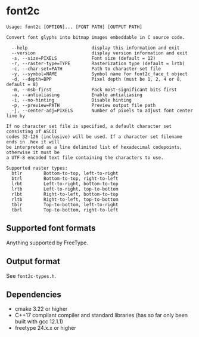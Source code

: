 # font2c
```
Usage: font2c [OPTION]... [FONT PATH] [OUTPUT PATH]

Convert font glyphs into bitmap images embeddable in C source code.

  --help                        display this information and exit
  --version                     display version information and exit
  -s, --size=PIXELS             Font size (default = 12)
  -r, --raster-type=TYPE        Rasterization type (default = lrtb)
  -c, --char-set=PATH           Path to character set file
  -y, --symbol=NAME             Symbol name for font2c_face_t object
  -d, --depth=BPP               Pixel depth (must be 1, 2, 4 or 8, default = 8)
  -m, --msb-first               Pack most-significant bits first
  -a, --antialiasing            Enable antialiasing
  -i, --no-hinting              Disable hinting
  -p, --preview=PATH            Preview output file path
  -j, --center-adj=PIXELS       Number of pixels to adjust font center line by

If no character set file is specified, a default character set consisting of ASCII
codes 32-126 (inclusive) will be used. If a character set filename ends in .hex it will
be interpreted as a line delimited list of hexadecimal codepoints, otherwise it must be
a UTF-8 encoded text file containing the characters to use.

Supported raster types:
  btlr        Bottom-to-top, left-to-right
  btrl        Bottom-to-top, right-to-left
  lrbt        Left-to-right, bottom-to-top
  lrtb        Left-to-right, top-to-bottom
  rlbt        Right-to-left, bottom-to-top
  rltb        Right-to-left, top-to-bottom
  tblr        Top-to-bottom, left-to-right
  tbrl        Top-to-bottom, right-to-left
```

## Supported font formats
Anything supported by FreeType.

## Output format
See `font2c-types.h`.

## Dependencies
- cmake 3.22 or higher
- C++17 compliant compiler and standard libraries (has so far only been built with gcc 12.1.1)
- freetype 24.x.x or higher
